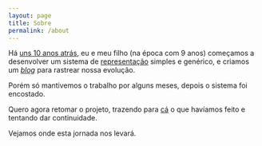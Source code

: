 ```yaml
---
layout: page
title: Sobre
permalink: /about
---
```


Há [uns 10 anos atrás](http://khondaj.blogspot.com/2007/05/apresentao.html),
eu e meu filho (na época com 9 anos) começamos a desenvolver um sistema de
[representação](http://pt.wikipedia.org/wiki/RPG_(jogo)) simples e genérico,
e criamos um [*blog*](http://khondaj.blogspot.com/) para rastrear nossa
evolução.

Porém só mantivemos o trabalho por alguns meses, depois o sistema foi encostado.

Quero agora retomar o projeto, trazendo para [cá](//hondaj.cacilhas.info/) o que
havíamos feito e tentando dar continuidade.

Vejamos onde esta jornada nos levará.
